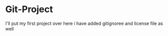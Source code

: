 # Git-Project
I'll put my first project over here
i have added gitignoree and license  file as well
